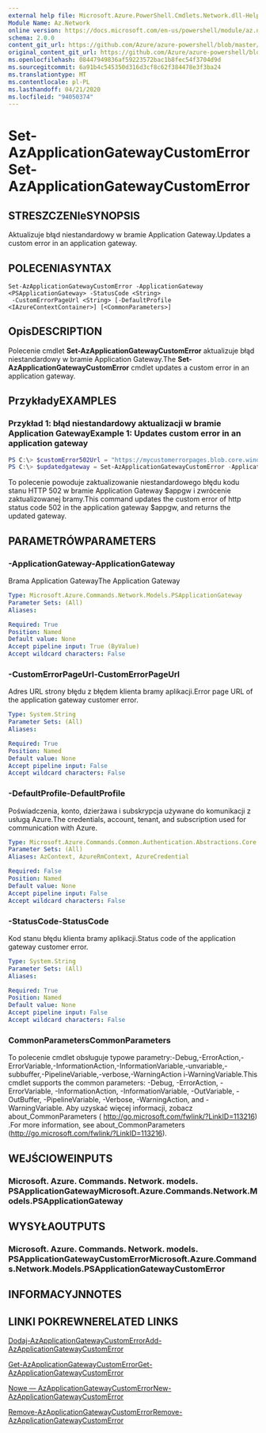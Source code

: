 ```yaml
---
external help file: Microsoft.Azure.PowerShell.Cmdlets.Network.dll-Help.xml
Module Name: Az.Network
online version: https://docs.microsoft.com/en-us/powershell/module/az.network/set-azapplicationgatewaycustomerror
schema: 2.0.0
content_git_url: https://github.com/Azure/azure-powershell/blob/master/src/Network/Network/help/Set-AzApplicationGatewayCustomError.md
original_content_git_url: https://github.com/Azure/azure-powershell/blob/master/src/Network/Network/help/Set-AzApplicationGatewayCustomError.md
ms.openlocfilehash: 08447949836af59223572bac1b8fec54f3704d9d
ms.sourcegitcommit: 6a91b4c545350d316d3cf8c62f384478e3f3ba24
ms.translationtype: MT
ms.contentlocale: pl-PL
ms.lasthandoff: 04/21/2020
ms.locfileid: "94050374"
---
```

# <span data-ttu-id="f4e9b-101">Set-AzApplicationGatewayCustomError</span><span class="sxs-lookup"><span data-stu-id="f4e9b-101">Set-AzApplicationGatewayCustomError</span></span>

## <span data-ttu-id="f4e9b-102">STRESZCZENIe</span><span class="sxs-lookup"><span data-stu-id="f4e9b-102">SYNOPSIS</span></span>
<span data-ttu-id="f4e9b-103">Aktualizuje błąd niestandardowy w bramie Application Gateway.</span><span class="sxs-lookup"><span data-stu-id="f4e9b-103">Updates a custom error in an application gateway.</span></span>

## <span data-ttu-id="f4e9b-104">POLECENIA</span><span class="sxs-lookup"><span data-stu-id="f4e9b-104">SYNTAX</span></span>

```
Set-AzApplicationGatewayCustomError -ApplicationGateway <PSApplicationGateway> -StatusCode <String>
 -CustomErrorPageUrl <String> [-DefaultProfile <IAzureContextContainer>] [<CommonParameters>]
```

## <span data-ttu-id="f4e9b-105">Opis</span><span class="sxs-lookup"><span data-stu-id="f4e9b-105">DESCRIPTION</span></span>
<span data-ttu-id="f4e9b-106">Polecenie cmdlet **Set-AzApplicationGatewayCustomError** aktualizuje błąd niestandardowy w bramie Application Gateway.</span><span class="sxs-lookup"><span data-stu-id="f4e9b-106">The **Set-AzApplicationGatewayCustomError** cmdlet updates a custom error in an application gateway.</span></span>

## <span data-ttu-id="f4e9b-107">Przykłady</span><span class="sxs-lookup"><span data-stu-id="f4e9b-107">EXAMPLES</span></span>

### <span data-ttu-id="f4e9b-108">Przykład 1: błąd niestandardowy aktualizacji w bramie Application Gateway</span><span class="sxs-lookup"><span data-stu-id="f4e9b-108">Example 1: Updates custom error in an application gateway</span></span>
```powershell
PS C:\> $customError502Url = "https://mycustomerrorpages.blob.core.windows.net/errorpages/502.htm"
PS C:\> $updatedgateway = Set-AzApplicationGatewayCustomError -ApplicationGateway $appgw -StatusCode HttpStatus502 -CustomErrorPageUrl $customError502Url
```

<span data-ttu-id="f4e9b-109">To polecenie powoduje zaktualizowanie niestandardowego błędu kodu stanu HTTP 502 w bramie Application Gateway $appgw i zwrócenie zaktualizowanej bramy.</span><span class="sxs-lookup"><span data-stu-id="f4e9b-109">This command updates the custom error of http status code 502 in the application gateway $appgw, and returns the updated gateway.</span></span>

## <span data-ttu-id="f4e9b-110">PARAMETRÓW</span><span class="sxs-lookup"><span data-stu-id="f4e9b-110">PARAMETERS</span></span>

### <span data-ttu-id="f4e9b-111">-ApplicationGateway</span><span class="sxs-lookup"><span data-stu-id="f4e9b-111">-ApplicationGateway</span></span>
<span data-ttu-id="f4e9b-112">Brama Application Gateway</span><span class="sxs-lookup"><span data-stu-id="f4e9b-112">The Application Gateway</span></span>

```yaml
Type: Microsoft.Azure.Commands.Network.Models.PSApplicationGateway
Parameter Sets: (All)
Aliases:

Required: True
Position: Named
Default value: None
Accept pipeline input: True (ByValue)
Accept wildcard characters: False
```

### <span data-ttu-id="f4e9b-113">-CustomErrorPageUrl</span><span class="sxs-lookup"><span data-stu-id="f4e9b-113">-CustomErrorPageUrl</span></span>
<span data-ttu-id="f4e9b-114">Adres URL strony błędu z błędem klienta bramy aplikacji.</span><span class="sxs-lookup"><span data-stu-id="f4e9b-114">Error page URL of the application gateway customer error.</span></span>

```yaml
Type: System.String
Parameter Sets: (All)
Aliases:

Required: True
Position: Named
Default value: None
Accept pipeline input: False
Accept wildcard characters: False
```

### <span data-ttu-id="f4e9b-115">-DefaultProfile</span><span class="sxs-lookup"><span data-stu-id="f4e9b-115">-DefaultProfile</span></span>
<span data-ttu-id="f4e9b-116">Poświadczenia, konto, dzierżawa i subskrypcja używane do komunikacji z usługą Azure.</span><span class="sxs-lookup"><span data-stu-id="f4e9b-116">The credentials, account, tenant, and subscription used for communication with Azure.</span></span>

```yaml
Type: Microsoft.Azure.Commands.Common.Authentication.Abstractions.Core.IAzureContextContainer
Parameter Sets: (All)
Aliases: AzContext, AzureRmContext, AzureCredential

Required: False
Position: Named
Default value: None
Accept pipeline input: False
Accept wildcard characters: False
```

### <span data-ttu-id="f4e9b-117">-StatusCode</span><span class="sxs-lookup"><span data-stu-id="f4e9b-117">-StatusCode</span></span>
<span data-ttu-id="f4e9b-118">Kod stanu błędu klienta bramy aplikacji.</span><span class="sxs-lookup"><span data-stu-id="f4e9b-118">Status code of the application gateway customer error.</span></span>

```yaml
Type: System.String
Parameter Sets: (All)
Aliases:

Required: True
Position: Named
Default value: None
Accept pipeline input: False
Accept wildcard characters: False
```

### <span data-ttu-id="f4e9b-119">CommonParameters</span><span class="sxs-lookup"><span data-stu-id="f4e9b-119">CommonParameters</span></span>
<span data-ttu-id="f4e9b-120">To polecenie cmdlet obsługuje typowe parametry:-Debug,-ErrorAction,-ErrorVariable,-InformationAction,-InformationVariable,-unvariable,-subbuffer,-PipelineVariable,-verbose,-WarningAction i-WarningVariable.</span><span class="sxs-lookup"><span data-stu-id="f4e9b-120">This cmdlet supports the common parameters: -Debug, -ErrorAction, -ErrorVariable, -InformationAction, -InformationVariable, -OutVariable, -OutBuffer, -PipelineVariable, -Verbose, -WarningAction, and -WarningVariable.</span></span> <span data-ttu-id="f4e9b-121">Aby uzyskać więcej informacji, zobacz about_CommonParameters ( http://go.microsoft.com/fwlink/?LinkID=113216) .</span><span class="sxs-lookup"><span data-stu-id="f4e9b-121">For more information, see about_CommonParameters (http://go.microsoft.com/fwlink/?LinkID=113216).</span></span>

## <span data-ttu-id="f4e9b-122">WEJŚCIOWE</span><span class="sxs-lookup"><span data-stu-id="f4e9b-122">INPUTS</span></span>

### <span data-ttu-id="f4e9b-123">Microsoft. Azure. Commands. Network. models. PSApplicationGateway</span><span class="sxs-lookup"><span data-stu-id="f4e9b-123">Microsoft.Azure.Commands.Network.Models.PSApplicationGateway</span></span>

## <span data-ttu-id="f4e9b-124">WYSYŁA</span><span class="sxs-lookup"><span data-stu-id="f4e9b-124">OUTPUTS</span></span>

### <span data-ttu-id="f4e9b-125">Microsoft. Azure. Commands. Network. models. PSApplicationGatewayCustomError</span><span class="sxs-lookup"><span data-stu-id="f4e9b-125">Microsoft.Azure.Commands.Network.Models.PSApplicationGatewayCustomError</span></span>

## <span data-ttu-id="f4e9b-126">INFORMACYJN</span><span class="sxs-lookup"><span data-stu-id="f4e9b-126">NOTES</span></span>

## <span data-ttu-id="f4e9b-127">LINKI POKREWNE</span><span class="sxs-lookup"><span data-stu-id="f4e9b-127">RELATED LINKS</span></span>

[<span data-ttu-id="f4e9b-128">Dodaj-AzApplicationGatewayCustomError</span><span class="sxs-lookup"><span data-stu-id="f4e9b-128">Add-AzApplicationGatewayCustomError</span></span>](./Add-AzApplicationGatewayCustomError.md)

[<span data-ttu-id="f4e9b-129">Get-AzApplicationGatewayCustomError</span><span class="sxs-lookup"><span data-stu-id="f4e9b-129">Get-AzApplicationGatewayCustomError</span></span>](./Get-AzApplicationGatewayCustomError.md)

[<span data-ttu-id="f4e9b-130">Nowe — AzApplicationGatewayCustomError</span><span class="sxs-lookup"><span data-stu-id="f4e9b-130">New-AzApplicationGatewayCustomError</span></span>](./New-AzApplicationGatewayCustomError.md)

[<span data-ttu-id="f4e9b-131">Remove-AzApplicationGatewayCustomError</span><span class="sxs-lookup"><span data-stu-id="f4e9b-131">Remove-AzApplicationGatewayCustomError</span></span>](./Remove-AzApplicationGatewayCustomError.md)
